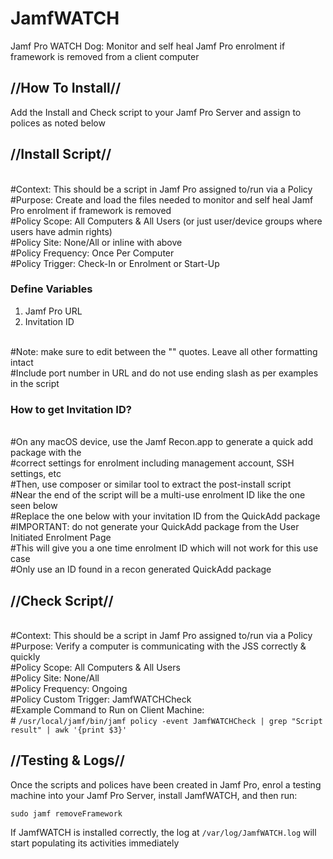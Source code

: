 # JamfWATCH

Jamf Pro WATCH Dog: Monitor and self heal Jamf Pro enrolment if framework is removed from a client computer

## //How To Install//

Add the Install and Check script to your Jamf Pro Server and assign to polices as noted below

## //Install Script//
<br />#Context: This should be a script in Jamf Pro assigned to/run via a Policy
<br />#Purpose: Create and load the files needed to monitor and self heal Jamf Pro enrolment if framework is removed
<br />#Policy Scope: All Computers & All Users (or just user/device groups where users have admin rights)
<br />#Policy Site: None/All or inline with above
<br />#Policy Frequency: Once Per Computer
<br />#Policy Trigger: Check-In or Enrolment or Start-Up

### Define Variables

1. Jamf Pro URL
2. Invitation ID

<br />#Note: make sure to edit between the "" quotes. Leave all other formatting intact
<br />#Include port number in URL and do not use ending slash as per examples in the script

### How to get Invitation ID?

<br />#On any macOS device, use the Jamf Recon.app to generate a quick add package with the
<br />#correct settings for enrolment including management account, SSH settings, etc
<br />#Then, use composer or similar tool to extract the post-install script
<br />#Near the end of the script will be a multi-use enrolment ID like the one seen below
<br />#Replace the one below with your invitation ID from the QuickAdd package
<br />#IMPORTANT: do not generate your QuickAdd package from the User Initiated Enrolment Page
<br />#This will give you a one time enrolment ID which will not work for this use case
<br />#Only use an ID found in a recon generated QuickAdd package


## //Check Script//
<br />#Context: This should be a script in Jamf Pro assigned to/run via a Policy
<br />#Purpose: Verify a computer is communicating with the JSS correctly & quickly
<br />#Policy Scope: All Computers & All Users
<br />#Policy Site: None/All
<br />#Policy Frequency: Ongoing
<br />#Policy Custom Trigger: JamfWATCHCheck
<br />#Example Command to Run on Client Machine:
<br />#	`/usr/local/jamf/bin/jamf policy -event JamfWATCHCheck | grep "Script result" | awk '{print $3}'`

## //Testing & Logs//

Once the scripts and polices have been created in Jamf Pro, enrol a testing machine into your Jamf Pro Server, install JamfWATCH, and then run:

`sudo jamf removeFramework`

If JamfWATCH is installed correctly, the log at `/var/log/JamfWATCH.log` will start populating its activities immediately
